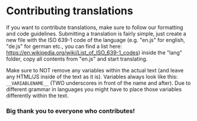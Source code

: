 # Contributing translations

If you want to contribute translations, make sure to follow our formatting and code guidelines.
Submitting a translation is fairly simple, just create a new file with the ISO 639-1 code of the language (e.g. "en.js" for english, "de.js" for german etc., you can find a list here: https://en.wikipedia.org/wiki/List_of_ISO_639-1_codes) inside the "lang" folder, copy all contents from "en.js" and start translating.

Make sure to NOT remove any variables within the actual text (and leave any HTML/JS inside of the text as it is). Variables always look like this: ```__VARIABLENAME__``` (TWO underscores in front of the name and after). Due to different grammar in languages you might have to place those variables differently within the text.

### Big thank you to everyone who contributes!
